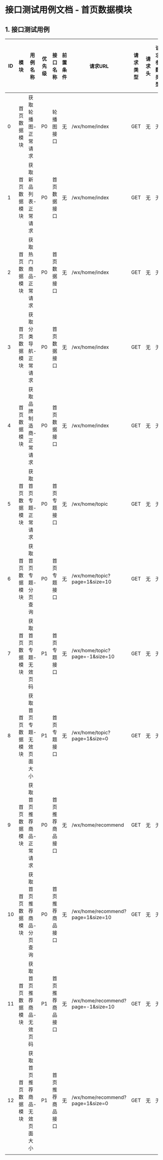 # 接口测试用例文档 - 首页数据模块

## 1. 接口测试用例

| ID | 模块         | 用例名称                      | 优先级 | 接口名称         | 前置条件 | 请求URL                            | 请求类型 | 请求头 | 请求参数类型 | 请求参数 | 预期响应状态码 | 预期返回数据                                                 | 实际响应状态码 | 执行结果 | 实际返回结果 |
| -- | ------------ | ----------------------------- | ------ | ---------------- | -------- | ---------------------------------- | -------- | ------ | ------------ | -------- | -------------- | ------------------------------------------------------------ | -------------- | -------- | ------------ |
| 0  | 首页数据模块 | 获取轮播图-正常请求           | P0     | 轮播图接口       | 无       | /wx/home/index                     | GET      | 无     | 无           | 无       | 200            | errno=0，data包含轮播图列表，errmsg="成功"                   |                |          |              |
| 1  | 首页数据模块 | 获取新品列表-正常请求         | P0     | 首页数据接口     | 无       | /wx/home/index                     | GET      | 无     | 无           | 无       | 200            | errno=0，data包含新品列表，errmsg="成功"                     |                |          |              |
| 2  | 首页数据模块 | 获取热门商品-正常请求         | P0     | 首页数据接口     | 无       | /wx/home/index                     | GET      | 无     | 无           | 无       | 200            | errno=0，data包含热门商品列表，errmsg="成功"                 |                |          |              |
| 3  | 首页数据模块 | 获取分类导航-正常请求         | P0     | 首页数据接口     | 无       | /wx/home/index                     | GET      | 无     | 无           | 无       | 200            | errno=0，data包含分类导航列表，errmsg="成功"                 |                |          |              |
| 4  | 首页数据模块 | 获取品牌制造商-正常请求       | P0     | 首页数据接口     | 无       | /wx/home/index                     | GET      | 无     | 无           | 无       | 200            | errno=0，data包含品牌制造商列表，errmsg="成功"               |                |          |              |
| 5  | 首页数据模块 | 获取首页专题-正常请求         | P0     | 首页专题接口     | 无       | /wx/home/topic                     | GET      | 无     | 无           | 无       | 200            | errno=0，data返回首页专题列表，errmsg="成功"                 |                |          |              |
| 6  | 首页数据模块 | 获取首页专题-分页查询         | P0     | 首页专题接口     | 无       | /wx/home/topic?page=1&size=10      | GET      | 无     | 无           | 无       | 200            | errno=0，data返回指定页码和大小的专题列表，errmsg="成功"     |                |          |              |
| 7  | 首页数据模块 | 获取首页专题-无效页码         | P1     | 首页专题接口     | 无       | /wx/home/topic?page=-1&size=10     | GET      | 无     | 无           | 无       | 4xx            | errno!=0，errmsg="页码必须大于0"                             |                |          |              |
| 8  | 首页数据模块 | 获取首页专题-无效页面大小     | P1     | 首页专题接口     | 无       | /wx/home/topic?page=1&size=0       | GET      | 无     | 无           | 无       | 4xx            | errno!=0，errmsg="页面大小必须大于0"                         |                |          |              |
| 9  | 首页数据模块 | 获取首页推荐商品-正常请求     | P0     | 首页推荐商品接口 | 无       | /wx/home/recommend                 | GET      | 无     | 无           | 无       | 200            | errno=0，data返回推荐商品列表，errmsg="成功"                 |                |          |              |
| 10 | 首页数据模块 | 获取首页推荐商品-分页查询     | P0     | 首页推荐商品接口 | 无       | /wx/home/recommend?page=1&size=10  | GET      | 无     | 无           | 无       | 200            | errno=0，data返回指定页码和大小的推荐商品列表，errmsg="成功" |                |          |              |
| 11 | 首页数据模块 | 获取首页推荐商品-无效页码     | P1     | 首页推荐商品接口 | 无       | /wx/home/recommend?page=-1&size=10 | GET      | 无     | 无           | 无       | 4xx            | errno!=0，errmsg="页码必须大于0"                             |                |          |              |
| 12 | 首页数据模块 | 获取首页推荐商品-无效页面大小 | P1     | 首页推荐商品接口 | 无       | /wx/home/recommend?page=1&size=0   | GET      | 无     | 无           | 无       | 4xx            | errno!=0，errmsg="页面大小必须大于0"                         |                |          |              |
|    |              |                               |        |                  |          |                                    |          |        |              |          |                |                                                              |                |          |              |
